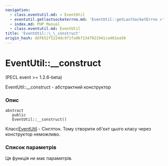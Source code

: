 ```yaml
---
navigation:
  - class.eventutil.md: « EventUtil
  - eventutil.getlastsocketerrno.md: 'EventUtil::getLastSocketErrno »'
  - index.md: PHP Manual
  - class.eventutil.md: EventUtil
title: 'EventUtil::\_\_construct'
origin_hash: ddf652f5224dc9f1fa9671347921941ca401ea50
---
```

# EventUtil::\_\_construct

(PECL event >= 1.2.6-beta)

EventUtil::\_\_construct - абстрактний конструктор

### Опис

```methodsynopsis
abstract
   public
   EventUtil::__construct()
```

Класс[EventUtil](class.eventutil.md) - Сінглтон. Тому створити об'єкт цього класу через конструктор неможливо.

### Список параметрів

Ця функція не має параметрів.
